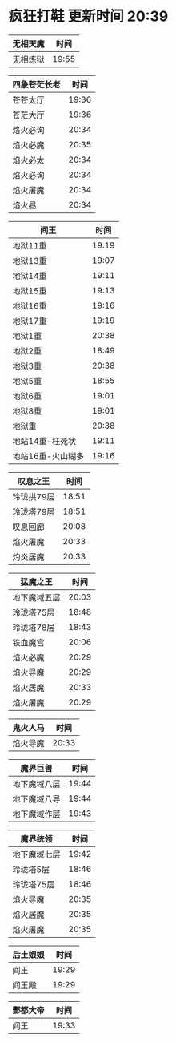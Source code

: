 # 疯狂打鞋 更新时间 20:39

| 无相天魔   | 时间    |
|--------|-------|
| 无相炼狱 | 19:55 |

| 四象苍茫长老   | 时间    |
|--------|-------|
| 苍苍太厅 | 19:36 |
| 苍茫大厅 | 19:36 |
| 烙火必询 | 20:34 |
| 焰火必魔 | 20:35 |
| 焰火必太 | 20:34 |
| 焰火必询 | 20:34 |
| 焰火屠魔 | 20:34 |
| 焰火昼 | 20:34 |

| 间王   | 时间    |
|--------|-------|
| 地狱11重 | 19:19 |
| 地狱13重 | 19:07 |
| 地狱14重 | 19:11 |
| 地狱15重 | 19:13 |
| 地狱16重 | 19:16 |
| 地狱17重 | 19:19 |
| 地狱1重 | 20:38 |
| 地狱2重 | 18:49 |
| 地狱3重 | 20:38 |
| 地狱5重 | 18:55 |
| 地狱6重 | 19:01 |
| 地狱8重 | 19:01 |
| 地狱重 | 20:38 |
| 地站14重-枉死状 | 19:11 |
| 地站16重-火山糊多 | 19:16 |

| 叹息之王   | 时间    |
|--------|-------|
| 玲珑拱79层 | 18:51 |
| 玲珑塔79层 | 18:51 |
| 叹息回廊 | 20:08 |
| 焰火屠魔 | 20:33 |
| 灼炎居魔 | 20:33 |

| 猛魔之王   | 时间    |
|--------|-------|
| 地下魔域五层 | 20:03 |
| 玲珑塔75层 | 18:48 |
| 玲珑塔78层 | 18:43 |
| 铁血魔宫 | 20:06 |
| 焰火必魔 | 20:29 |
| 焰火导魔 | 20:29 |
| 焰火居魔 | 20:33 |
| 焰火屠魔 | 20:29 |

| 鬼火人马   | 时间    |
|--------|-------|
| 焰火导魔 | 20:33 |

| 魔界巨兽   | 时间    |
|--------|-------|
| 地下魔域八层 | 19:44 |
| 地下魔域八导 | 19:44 |
| 地下魔域作层 | 19:43 |

| 魔界统领   | 时间    |
|--------|-------|
| 地下魔域七层 | 19:42 |
| 玲珑塔5层 | 18:46 |
| 玲珑塔75层 | 18:46 |
| 焰火导魔 | 20:35 |
| 焰火居魔 | 20:35 |
| 焰火屠魔 | 20:35 |

| 后土娘娘   | 时间    |
|--------|-------|
| 阎王 | 19:29 |
| 阎王殿 | 19:29 |

| 酆都大帝   | 时间    |
|--------|-------|
| 阎王 | 19:33 |